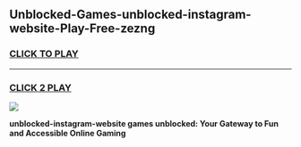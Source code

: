
## Unblocked-Games-unblocked-instagram-website-Play-Free-zezng
<h3>
<a href="https://premium76.site?title=unblocked-instagram-website&ref=20M">CLICK TO PLAY</a></h3>
<hr>

<h3>
<a href="https://premium76.site?title=unblocked-instagram-website&ref=20M">CLICK 2 PLAY</a>
  
</h3>

<a href="https://premium76.site?title=unblocked-instagram-website&ref=19M"><img src="https://clearcache.store/games.png"></a>


**unblocked-instagram-website games unblocked: Your Gateway to Fun and Accessible Online Gaming**
